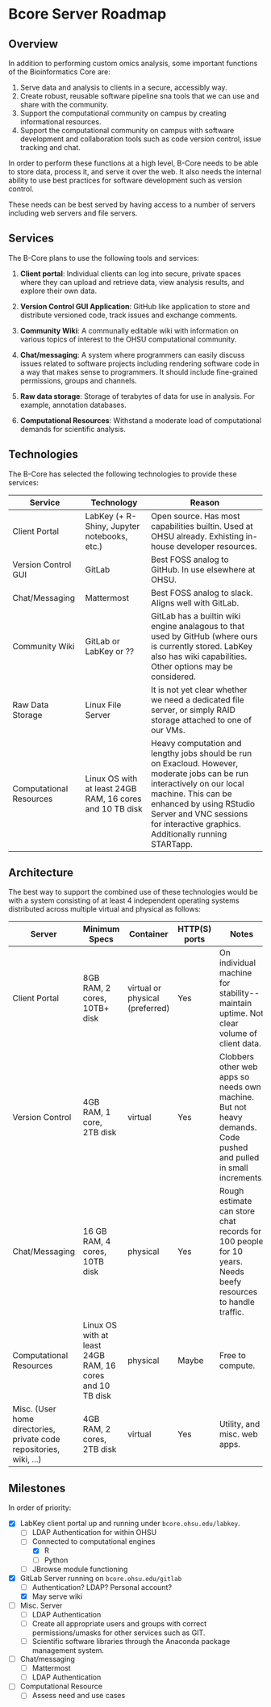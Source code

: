 # Bcore Server Roadmap

## Overview
In addition to performing custom omics analysis, some important functions of the Bioinformatics Core are:

1. Serve data and analysis to clients in a secure, accessibly way.
1. Create robust, reusable software pipeline sna tools that we can use and share with the community.
1. Support the computational community on campus by creating informational resources.
1. Support the computational community on campus with software development and collaboration tools such as code version 
   control, issue tracking and chat.

In order to perform these functions at a high level, B-Core needs to be able to store data, process it, 
and serve it over the web. It also needs the internal ability to use best practices for software development 
such as version control.

These needs can be best served by having access to a number of servers including web servers and file servers.

## Services
The B-Core plans to use the following tools and services:

1. **Client portal**: Individual clients can log into secure, private spaces where they can upload and retrieve data, view analysis results, and explore their own data.

1. **Version Control GUI Application**: GitHub like application to store and distribute versioned code, track issues and exchange comments.

1. **Community Wiki**: A communally editable wiki with information on various topics of interest to the OHSU computational community.

1. **Chat/messaging**: A system where programmers can easily discuss issues related to software projects including rendering software code in 
   a way that makes sense to programmers. It should include fine-grained permissions, groups and channels.

1. **Raw data storage**: Storage of terabytes of data for use in analysis. For example, annotation databases.

1. **Computational Resources**: Withstand a moderate load of computational demands for scientific analysis.

## Technologies
The B-Core has selected the following technologies to provide these services:

| Service | Technology | Reason |
|---|---|---|
| Client Portal | LabKey (+ R-Shiny, Jupyter notebooks, etc.)| Open source. Has most capabilities builtin. Used at OHSU already. Exhisting in-house developer resources. |
| Version Control GUI | GitLab | Best FOSS analog to GitHub. In use elsewhere at OHSU. |
| Chat/Messaging | Mattermost | Best FOSS analog to slack. Aligns well with GitLab. |
| Community Wiki | GitLab or LabKey or ?? | GitLab has a builtin wiki engine analagous to that used by GitHub (where ours is currently stored. LabKey also has wiki capabilities. Other options may be considered. |
| Raw Data Storage | Linux File Server | It is not yet clear whether we need a dedicated file server, or simply RAID storage attached to one of our VMs. |
| Computational Resources | Linux OS with at least 24GB RAM, 16 cores and 10 TB disk | Heavy computation and lengthy jobs should be run on Exacloud. However, moderate jobs can be run interactively on our local machine. This can be enhanced by using RStudio Server and VNC sessions for interactive graphics. Additionally running STARTapp.|

## Architecture
The best way to support the combined use of these technologies would be with a system consisting of at least 4 independent operating systems distributed across multiple virtual and physical as follows:

| Server | Minimum Specs | Container | HTTP(S) ports | Notes | 
|---|---|---|---|---|
| Client Portal | 8GB RAM, 2 cores, 10TB+ disk | virtual or physical (preferred) | Yes | On individual machine for stability--maintain uptime. Not clear volume of client data. |
| Version Control | 4GB RAM, 1 core, 2TB disk | virtual | Yes | Clobbers other web apps so needs own machine. But not heavy demands. Code pushed and pulled in small increments. |
| Chat/Messaging | 16 GB RAM, 4 cores, 10TB disk | physical | Yes | Rough estimate can store chat records for 100 people for 10 years. Needs beefy resources to handle traffic. |
| Computational Resources | Linux OS with at least 24GB RAM, 16 cores and 10 TB disk | physical | Maybe | Free to compute. |
| Misc. (User home directories, private code repositories, wiki, ...) | 4GB RAM, 2 cores, 2TB disk | virtual | Yes | Utility, and misc. web apps.|

## Milestones
In order of priority:

* [X] LabKey client portal up and running under `bcore.ohsu.edu/labkey`.
  - [ ] LDAP Authentication for within OHSU
  - [ ] Connected to computational engines
    - [X] R
    - [ ] Python
  - [ ] JBrowse module functioning
* [X] GitLab Server running on `bcore.ohsu.edu/gitlab`
  - [ ] Authentication? LDAP? Personal account?
  - [X] May serve wiki
* [ ] Misc. Server 
  - [ ] LDAP Authentication
  - [ ] Create all appropriate users and groups with correct permissions/umasks for other services such as GIT. 
  - [ ] Scientific software libraries through the Anaconda package management system.
* [ ] Chat/messaging
  - [ ] Mattermost
  - [ ] LDAP Authentication
* [ ] Computational Resource
  - [ ] Assess need and use cases
